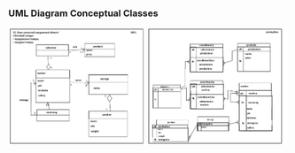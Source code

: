 ### UML Diagram Conceptual Classes

![](https://github.com/OP-NC-EduCentre/ovdiy/blob/1-tasks-of-laboratory-work-1/1.1%20Conceptual%20Clasees%20(2)/Ovdiy_uml.png)
